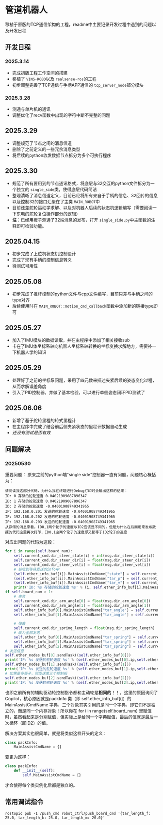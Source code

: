 # 管道机器人

移植于原版的TCP通信架构的工程，readme中主要记录开发过程中遇到的问题以及开发日程

## 开发日程

### 2025.3.14

- 完成初版工程工作空间的搭建
- 移植了 `VINS-RGBD`以及 `realsense-ros`的工程
- 初步调整完善了TCP通信与手柄APP通信的 `tcp_server_node`部分模块

### 2025.3.28

- 测通与单片机的通讯
- 调整优化了recv函数中出现的字符中断不完整的问题

## 2025.3.29

- 调整规范了节点之间的消息信道
- 删除了之前定义的一些冗余消息类型
- 将后续的python收发数据节点拆分为多个可执行程序

## 2025.3.30

- 规范了所有要用到的节点通讯格式，将底层与32交互的python文件拆分为一个独立的 `single_side`类，使得底层代码简洁
- 整理清晰了消息信道定义，目前已经将所有来自于手柄的信息、32回传的信息以及控制32的接口汇聚在了主类 `MAIN_ROBOT`中
- 目前还差舵轮运动学求解、以及对机器人后续的状态机逻辑编写（需要阅读一下东电的舵轮复位操作部分的逻辑）
- **注**：已经用板子测通了32端消息的发布，打开 `single_side.py`中主函数的注释即可检验功能。

## 2025.04.15

- 初步完成了上位机状态机控制设计
- 完成了现有手柄的控制信息转义
- 待测试可用性

## 2025.05.08

- 初步完成了推杆控制的python文件与cpp文件编写，目前只差与手柄之间的type对齐
- 后续使用时在 `MAIN_ROBOT::motion_cmd_callback`函数中添加新的链接type即可

## 2025.05.27

- 加入了IMU模块的数据读取，并在主程序中添加了相关接收sub
- 卡在了IMU体坐标系轴向机器人坐标系轴转换的坐标变换求解地方，需要补一下机器人学的知识

## 2025.05.29

- 处理好了之前的坐标系问题，采用了四元数来描述夹紧后续的姿态变化过程，从而求解误差角度
- 引入了PID控制器，并做了基本检验，可以进行单侧姿态闭环PID测试了

## 2025.06.06

- 新增了基于舵轮里程的轮式里程计
- 在主程序中完成了结合前后侧夹紧状态的里程计数据自动生成
- *还没有测试是否有效*

## 问题解决

### 20250530

重要问题：
原来之前的python端"single side"控制器一直有问题，问题核心概括为：

```test
请阅读我这部分代码，为什么我在终端进行Debug打印时会输出这样的结果：
ID: 0 存储的舵轮速度 0.04021909087896347
ID: 1 存储的舵轮速度 0.04021909087896347
ID: 2 存储的舵轮速度 -0.04001908749341965
IP: 192.168.0.201 发送的舵轮速度 -0.04001908749341965
IP: 192.168.0.202 发送的舵轮速度 -0.04001908749341965
IP: 192.168.0.203 发送的舵轮速度 -0.04001908749341965
从存储的消息来看，ID0,1两个轮子的速度与ID2应该是不同的，但是为什么在后面用来发布数据的代码这里再次打印，ID0,1这两个轮子的速度却又都等于ID2轮子的速度
```

对应出问题的代码为这段：

```python
for i in range(self.board_num):
    self.current_cmd.dir_steer_state[i] = int(msg.dir_steer_state[i])
    self.current_cmd.dir_steer_dir[i] = float(msg.dir_steer_dir[i])
    self.current_cmd.dir_steer_vel[i] = float(msg.dir_steer_vel[i])
    # 装填到等待发送的info中
    (self.ether_info_buf[i]).MainAssistCmdName["state"] = self.current_cmd.dir_steer_state[i]
    (self.ether_info_buf[i]).MainAssistCmdName["tar_p"] = self.current_cmd.dir_steer_dir[i]
    (self.ether_info_buf[i]).MainAssistCmdName["tar_v"] = self.current_cmd.dir_steer_vel[i]
    print('ID: %s 存储的舵轮速度 %s' % (i, self.ether_info_buf[i].MainAssistCmdName["tar_v"]))
if self.board_num > 1:
    # 夹角
    self.current_cmd.dir_arm_angle[0] = float(msg.dir_arm_angle[0])
    self.current_cmd.dir_arm_angle[1] = float(msg.dir_arm_angle[1])
    self.ether_info_buf[0].MainAssistCmdName["tar_angle"] = self.current_cmd.dir_arm_angle[0]
    self.ether_info_buf[1].MainAssistCmdName["tar_angle"] = self.current_cmd.dir_arm_angle[1]
  
    # 弹簧
    self.current_cmd.dir_spring_length = float(msg.dir_spring_length)
    # 改为全部发送
    self.ether_info_buf[0].MainAssistCmdName["tar_spring"] = self.current_cmd.dir_spring_length
    self.ether_info_buf[1].MainAssistCmdName["tar_spring"] = self.current_cmd.dir_spring_length
    self.ether_info_buf[2].MainAssistCmdName["tar_spring"] = self.current_cmd.dir_spring_length
# 发送信息
self.ether_nodes_buf[0].sendTask((self.ether_info_buf[0]))
print('IP: %s 发送的舵轮速度 %s' % (self.ether_nodes_buf[0].ip,self.ether_info_buf[0].MainAssistCmdName["tar_v"]))
self.ether_nodes_buf[1].sendTask((self.ether_info_buf[1]))
print('IP: %s 发送的舵轮速度 %s' % (self.ether_nodes_buf[1].ip,self.ether_info_buf[1].MainAssistCmdName["tar_v"]))
# 如果是多板子，则发送第三个控制板
self.ether_nodes_buf[2].sendTask((self.ether_info_buf[2]))
print('IP: %s 发送的舵轮速度 %s' % (self.ether_nodes_buf[2].ip,self.ether_info_buf[2].MainAssistCmdName["tar_v"]))
```

也即之前所有的辅助驱动轮控制指令都和主动轮是**相同的**！！，这里的原因询问了Copilot，核心原因就是packInfo 类（即 self.ether_info_buf[i]）的 MainAssistCmdName 字典，三个对象其实引用的是同一个字典，即它们不是独立的，而是同一个内存对象！所以你在 for i in range(self.board_num) 里赋值时，虽然看起来是分别赋值，但实际上是给同一个字典赋值，最后的值就是最后一次循环（即ID2）的值。

解决方案其实也很简单，就是将类似这样开头的定义：

```python
class packInfo:
    MainAssistCmdName = {}
```

变更为这样：

```python
class packInfo:
    def __init__(self):
        self.MainAssistCmdName = {}
```

才会使得每个类实例化后都是独立的。

## 常用调试指令

`rostopic pub -1 /push_cmd robot_ctrl/push_board_cmd '{tar_length_f: 25.0, tar_length_b: 25.0, tar_length_m: 20.0}'`

